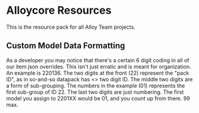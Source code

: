 # Alloycore Resources
This is the resource pack for all Alloy Team projects.

Custom Model Data Formatting
---
As a developer you may notice that there's a certain 6 digit coding in all of our item json overrides. This isn't just erratic and is meant for organization.
An example is 220136.
The two digits at the front (22) represent the "pack ID", as in so-and-so datapack has <> two digit ID.
The middle two digits are a form of sub-grouping. The numbers in the example (01) represents the first sub-group of ID 22.
The last two digits are just numbering. The first model you assign to 2201XX would be 01, and you count up from there. 99 max.
